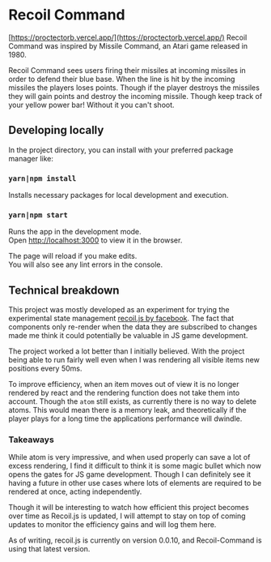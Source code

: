 # Recoil Command

[https://proctectorb.vercel.app/](https://proctectorb.vercel.app/)
Recoil Command was inspired by Missile Command, an Atari game released in 1980.

Recoil Command sees users firing their missiles at incoming missiles in order to defend their blue base. When the line is hit by the incoming missiles the players loses points. Though if the player destroys the missiles they will gain points and destroy the incoming missile. Though keep track of your yellow power bar! Without it you can't shoot.

## Developing locally

In the project directory, you can install with your preferred package manager like:

### `yarn|npm install`

Installs necessary packages for local development and execution.

### `yarn|npm start`

Runs the app in the development mode.<br />
Open [http://localhost:3000](http://localhost:3000) to view it in the browser.

The page will reload if you make edits.<br />
You will also see any lint errors in the console.

## Technical breakdown

This project was mostly developed as an experiment for trying the experimental state management [recoil.js by facebook](https://github.com/facebookexperimental/Recoil/blob/master/README.md). The fact that components only re-render when the data they are subscribed to changes made me think it could potentially be valuable in JS game development.

The project worked a lot better than I initially believed. With the project being able to run fairly well even when I was rendering all visible items new positions every 50ms.

To improve efficiency, when an item moves out of view it is no longer rendered by react and the rendering function does not take them into account. Though the `atom` still exists, as currently there is no way to delete atoms. This would mean there is a memory leak, and theoretically if the player plays for a long time the applications performance will dwindle.

### Takeaways

While atom is very impressive, and when used properly can save a lot of excess rendering, I find it difficult to think it is some magic bullet which now opens the gates for JS game development. Though I can definitely see it having a future in other use cases where lots of elements are required to be rendered at once, acting independently.

Though it will be interesting to watch how efficient this project becomes over time as Recoil.js is updated, I will attempt to stay on top of coming updates to monitor the efficiency gains and will log them here.

As of writing, recoil.js is currently on version 0.0.10, and Recoil-Command is using that latest version.
